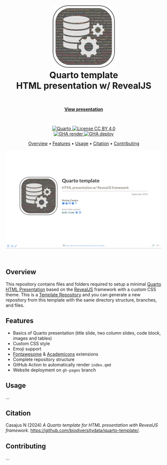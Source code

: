 <!-- Logo & Title -->

<h1 align="center">
  <br>
  <img src="images/readme/logo-readme.png" alt="Logo" width="200">
  <br>
  Quarto template
  <br>
  HTML presentation w/ RevealJS
  <br>
</h1>


<!-- View presentation -->

<br>
<p align="center">
  <a href="https://biodiversitydata.github.io/quarto-template" target="_blank"><b>View presentation</b></a>
</p>
<br>


<!-- Badges -->

<p align="center">

  <!-- Quarto -->
  <a href="https://quarto.org/">
    <img src="https://img.shields.io/badge/Made%20with-Quarto-blue.svg" alt="Quarto">
  </a>
  
  <!-- License -->
  <a href="https://choosealicense.com/licenses/cc-by-4.0/">
    <img src="https://img.shields.io/badge/License-CC%20BY%204.0-green.svg" alt="License CC BY 4.0">
  </a>
  
  <br/>
  
  <!-- Quarto render -->
  <a href="https://github.com/biodiversitydata/quarto-template/actions/workflows/quarto-render.yml">
    <img src="https://github.com/biodiversitydata/quarto-template/actions/workflows/quarto-render.yml/badge.svg" alt="GHA render">
  </a>
  
  <!-- GitHub deployment -->
  <a href="https://github.com/biodiversitydata/quarto-template/actions/workflows/pages/pages-build-deployment">
    <img src="https://github.com/biodiversitydata/quarto-template/actions/workflows/pages/pages-build-deployment/badge.svg" alt="GHA deploy">
  </a>
</p>


<!-- Table of content -->

<p align="center">
  <a href="#overview">Overview</a> •
  <a href="#features">Features</a> •
  <a href="#usage">Usage</a> •
  <a href="#citation">Citation</a> •
  <a href="#contributing">Contributing</a>
</p>

![](images/readme/title-slide-screenshot.png)

<br>


## Overview

This repository contains files and folders required to setup a minimal [Quarto HTML Presentation](https://quarto.org/docs/presentations/) based on the [RevealJS](https://quarto.org/docs/presentations/revealjs/) framework with a custom CSS theme.
This is a [Template Repository](https://docs.github.com/en/repositories/creating-and-managing-repositories/creating-a-template-repository) and you can generate a new repository from this template with the same directory structure, branches, and files.



## Features

- Basics of Quarto presentation (title slide, two column slides, code block, images and tables)
- Custom CSS style
- Emoji support
- [Fontawesome](https://github.com/quarto-ext/fontawesome) & [Academicons](https://github.com/schochastics/academicons) extensions
- Complete repository structure
- GitHub Action to automatically render `index.qmd`
- Website deployment on `gh-pages` branch


## Usage

...


## Citation

Casajus N (2024) _A Quarto template for HTML presentation with RevealJS framework_. <https://github.com/biodiversitydata/quarto-template/>.


## Contributing

...
